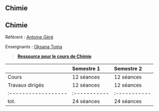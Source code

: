 ## Chimie

## Chimie

Référent : [Antoine Géré](mailto:a.gere@istom.fr)

Enseignants : [Oksana Toma](mailto:o.toma-ext@istom.fr)

> [**Ressource pour le cours de Chimie**](https://istom-my.sharepoint.com/:f:/g/personal/a_gere_istom_fr/Ev-CFz0MwyFEu7_siUrL9-cBHn7GOXJFmI4fXFBwcKOObQ?e=uUAhtO)

|                   | Semestre 1 | Semestre 2 |
|:------------------|:-----------|:-----------|
| Cours             | 12 séances | 12 séances |
| Travaux dirigés   | 12 séances | 12 séances |
|:------------------|:-----------|:-----------|
| tot.              | 24 séances | 24 séances |